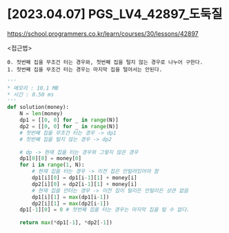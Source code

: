 #   [2023.04.07] PGS_LV4_42897_도둑질
https://school.programmers.co.kr/learn/courses/30/lessons/42897

<접근법>

```
0. 첫번째 집을 무조건 터는 경우와, 첫번째 집을 털지 않는 경우로 나누어 구한다.
1. 첫번째 집을 무조건 터는 경우는 마지막 집을 털어서는 안된다.
```





```python
'''
* 메모리 : 10.1 MB
* 시간 : 0.50 ms
'''
def solution(money):
    N = len(money)
    dp1 = [[0, 0] for _ in range(N)]
    dp2 = [[0, 0] for _ in range(N)]
    # 첫번째 집을 무조건 터는 경우 -> dp1
    # 첫번째 집을 털지 않는 경우 -> dp2
    
    # dp -> 현재 집을 터는 경우와 그렇지 않은 경우
    dp1[0][0] = money[0]
    for i in range(1, N):
        # 현재 집을 터는 경우 -> 이전 집은 안털려있어야 함
        dp1[i][0] = dp1[i-1][1] + money[i]
        dp2[i][0] = dp2[i-1][1] + money[i]
        # 현재 집을 안터는 경우 -> 이전 집이 털리든 안털리든 상관 없음
        dp1[i][1] = max(dp1[i-1])
        dp2[i][1] = max(dp2[i-1])
    dp1[-1][0] = 0 # 첫번째 집을 터는 경우는 마지막 집을 털 수 없다.
    
    return max(*dp1[-1], *dp2[-1])

```
